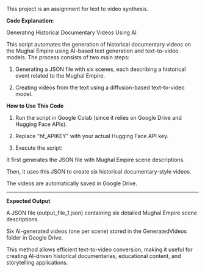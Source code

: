This project is an assignment for text to video synthesis.

**Code Explanation:**

Generating Historical Documentary Videos Using AI

This script automates the generation of historical documentary videos on the Mughal Empire using AI-based text generation and text-to-video models. The process consists of two main steps:

1. Generating a JSON file with six scenes, each describing a historical event related to the Mughal Empire.

2. Creating videos from the text using a diffusion-based text-to-video model.

**How to Use This Code**

1. Run the script in Google Colab (since it relies on Google Drive and Hugging Face APIs).

2. Replace "hf_APIKEY" with your actual Hugging Face API key.

3. Execute the script:

It first generates the JSON file with Mughal Empire scene descriptions.

Then, it uses this JSON to create six historical documentary-style videos.

The videos are automatically saved in Google Drive.

---

**Expected Output**

A JSON file (output_file_1.json) containing six detailed Mughal Empire scene descriptions.

Six AI-generated videos (one per scene) stored in the GeneratedVideos folder in Google Drive.


This method allows efficient text-to-video conversion, making it useful for creating AI-driven historical documentaries, educational content, and storytelling applications.
